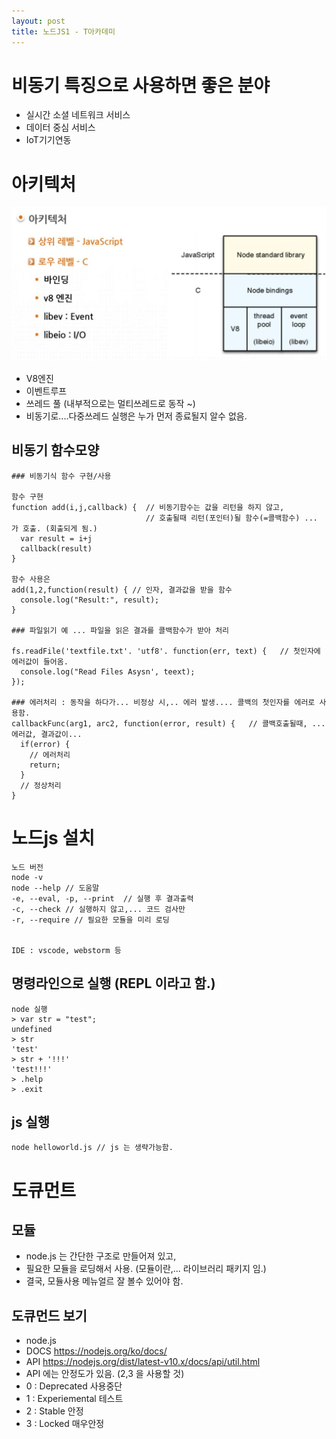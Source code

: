 ```yaml
---
layout: post
title: 노드JS1 - T아카데미
---
```


# 비동기 특징으로 사용하면 좋은 분야
- 실시간 소셜 네트워크 서비스
- 데이터 중심 서비스
- IoT기기연동

# 아키텍처

![아키텍처](https://raw.githubusercontent.com/goodplanner/goodplanner.github.io/master/_posts/nodejs/20181118130050.png)
- V8엔진
- 이벤트루프
- 쓰레드 풀 (내부적으로는 멀티쓰레드로 동작 ~)
- 비동기로....다중쓰레드 실행은 누가 먼저 종료될지 알수 없음. 

## 비동기 함수모양

```
### 비동기식 함수 구현/사용 
 
함수 구현
function add(i,j,callback) {  // 비동기함수는 값을 리턴을 하지 않고, 
                              // 호출될때 리턴(포인터)될 함수(=콜백함수) ... 가 호출. (회출되게 됨.)
  var result = i+j
  callback(result)
}

함수 사용은
add(1,2,function(result) { // 인자, 결과값을 받을 함수
  console.log("Result:", result);
}

### 파일읽기 예 ... 파일을 읽은 결과를 콜백함수가 받아 처리

fs.readFile('textfile.txt'. 'utf8'. function(err, text) {   // 첫인자에 에러값이 들어옴.
  console.log("Read Files Asysn', teext);
});

### 에러처리 : 동작을 하다가... 비정상 시,.. 에러 발생.... 콜백의 첫인자를 에러로 사용함.
callbackFunc(arg1, arc2, function(error, result) {   // 콜백호출될때, ... 에러값, 결과값이...
  if(error) {
    // 에러처리
    return;
  }
  // 정상처리
}
```

# 노드js 설치
```
노드 버전
node -v
node --help // 도움말
-e, --eval, -p, --print  // 실행 후 결과출력
-c, --check // 실행하지 않고,... 코드 검사만
-r, --require // 필요한 모듈을 미리 로딩


IDE : vscode, webstorm 등

```

## 명령라인으로 실행 (REPL 이라고 함.)
```
node 실행
> var str = "test";
undefined
> str
'test'
> str + '!!!'
'test!!!'
> .help
> .exit
```

## js 실행
```
node helloworld.js // js 는 생략가능함.

```

# 도큐먼트

## 모듈
- node.js 는 간단한 구조로 만들어져 있고,
- 필요한 모듈을 로딩해서 사용. (모듈이란,... 라이브러리 패키지 임.)
- 결국, 모듈사용 메뉴얼르 잘 볼수 있어야 함.
## 도큐먼드 보기
- node.js
- DOCS https://nodejs.org/ko/docs/
- API https://nodejs.org/dist/latest-v10.x/docs/api/util.html
 - API 에는 안정도가 있음. (2,3 을 사용할 것)
  - 0 : Deprecated 사용중단
  - 1 : Experiemental 테스트
  - 2 : Stable 안정
  - 3 : Locked 매우안정





















